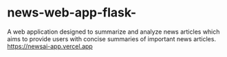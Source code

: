 # news-web-app-flask-
A web application designed to summarize and analyze news articles which aims to provide users with concise summaries of important news articles. 
https://newsai-app.vercel.app 
